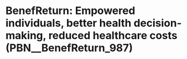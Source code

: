 # BenefReturn: __Empowered individuals, better health decision-making, reduced healthcare costs__ (PBN__BenefReturn_987)

